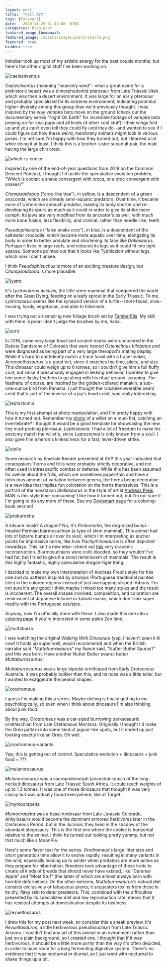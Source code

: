 ```yaml
---
layout: post
title:  "Fall Art"
tags: [Paleoart]
date:   2020-11-25 01:43:08 -0700
categories: blog post
featured_image_thumbnail:
featured_image: /assets/images/posts/stella.png
featured: true
hidden: true
---
```


Inktober took up most of my artistic energy for the past couple months, but here's the other digital stuff I've been working on.

![caelestiventus](/assets/images/posts/caelestiventus.png)

*Caelestiventus* (meaning "heavenly wind"--what a great name for a prehistoric beast) was a dimorphodontid pterosaur from Late Triassic Utah, which was then a desert environment.  It was large for an early pterosaur and probably specialized for its extreme environment, indicating potential higher diversity among this group than we'd previously thought.  I was inspired by the way vampire bats move on the ground (check out the documentary series "Night On Earth" for incredible footage of vampire bats preying on fur seal pups and all kinds of other cool stuff)--their wings fold up and you can't even tell they could fly until they do--and wanted to see if I could figure out how these weird, membrany animals might look in various poses.  I'm not sure I'm happy with how they turned out, but I learned a lot while doing it at least.  I think this is a brother-sister subadult pair, the male having the large chin crest.

![which-is-cooler](/assets/images/posts/which-is-cooler.png)

Inspired by one of the end-of-year questions from 2018 on the Common Descent Podcast, I thought I'd tackle the speculative evolution problem, "Which is cooler: a snake convergent with crocs, or a croc convergent with snakes?"

*Champsoidoboa* ("croc-like boa"), in yellow, is a descendent of a green anaconda, which are already semi-aquatic predators.  Over time, it became more of a shoreline ambush predator, making its body shorter and re-developing its spurs as much as it could in order to give its strike more oomph.  Its jaws are very modified from its ancestor's as well, with much more bone fusion, less flexibility, and conical, rather than needle-like, teeth.

*Pseudophisuchus* ("false snake croc"), in blue, is a descendent of the saltwater crocodile, which became more aquatic over time, elongating its body in order to better undulate and shortening its face like *Dakosaurus*.  Perhaps it lives in large reefs, and reduced its legs so it could fit into tight spaces.  Someone pointed out that it looks like Typhlosion without legs, which now I can't unsee.

I think *Pseudophisuchus* is more of an exciting creature design, but *Champsoidoboa* is more plausible.

![lystro](/assets/images/posts/lystro.png)

It's *Lystrosaurus declivis*, the little stem-mammal that conquered the world after the Great Dying, feeding on a leafy sprout in the Early Triassic.  To me, *Lystrosaurus* seems like the synapsid version of a turtle--short-faced, slow-moving, hardy, vegetarian, and able to hibernate.

I was trying out an amazing new foliage brush set by [TamberElla](https://www.deviantart.com/tamberella).  My skill with them is poor--don't judge the brushes by me, haha.

![acro](/assets/images/posts/acro.png)

In 2016, some very large fossilized scratch marks were uncovered in the Dakota Sandstone of Colorado that were named *Ostenichnus bilobatus* and were diagnosed as being part of a very large theropod's mating display.  While it's hard to confidently match a trace fossil with a trace-maker, *Acrocanthosaurus* is a good bet, since it matches the time, place, and size.  This dinosaur could weigh up to 6 tonnes, so I couldn't give him a full fluffy coat, but since it presumably engaged in lekking behavior, I wanted to give him some flashy feathers to go along with his ritual ground-scraping.  The feathers, of course, are inspired by the golden-collared manakin, a sub-one-ounce bird from Panama.  I just thought the raisable/lowerable beard crest that's sort of the inverse of a jay's head crest, was really interesting.

![leptostomia](/assets/images/posts/leptostomia.png)

This is my first attempt at photo manipulation, and I'm pretty happy with how it turned out.  Remember my [photo](https://obscuredinosaurfacts.com/blog/post/2020/10/28/dinophoto3.html) of a willet on a mud-flat, catching an invertebrate?  I thought it would be a good template for showcasing the new tiny mud-probing pterosaur, *Leptostomia*.  I had a lot of freedom to make his anatomy match the willet's, since *Leptostomia* is only known from a skull.  I also gave him a heron's kinked neck for a fast, lever-driven strike.

![stella](/assets/images/posts/stella.png)

Some research by Emerald Bender presented at SVP this year indicated that ceratopsians' horns and frills were probably strictly decorative, and not often used in intraspecific combat or defense.  While this has been assumed for awhile about the frills, which are sometimes paper-thin and have a ridiculous amount of variation between genera, the horns being decorative is a new idea that implies fun coloration on the horns themselves.  This is a portrait of the novataxon *Stellasaurus* in the style of artist [Andreas Preis](https://andreaspreis.com/).  MAN is this style time-consuming!  I like how it turned out, but I'm not sure if I'm going to do any more of these.  See my [Deviantart page](https://www.deviantart.com/roscoestar/art/Stellasaurus-coloring-page-861395766) for a coloring-book version!

![proburnetia](/assets/images/posts/proburnetia2.png)

A kitsune mask?  A dragon?  No, it's *Proburnetia*, the dog-sized bump-headed Permian biarmosuchian (a type of stem mammal).  This animal had lots of bizarre bumps all over its skull, which I'm interpreting as anchor points for impressive horns, like how *Pachyrhinosaurus* is often depicted nowadays.  This isn't a new idea--check out [this](https://www.deviantart.com/pterosaur-freak/art/Proburnetia-723474412) very draconic reconstruction.  Biarmosuchians were cold-blooded, so they wouldn't've had fur, but I tried to give it a snout reminiscent of mammals.  The result is this highly fantastic, highly speculative dragon-tiger thing.

I decided to make my own interpretation of Andreas Preis's style for this one and do patterns inspired by *azulejos* (Portuguese traditional painted tiles) in the colored regions instead of just overlapping striped ribbons.  I'm not sure it's any good; I think maybe I mixed too many styles and the result is incoherent.  The overall shapes involved, composition, and coloration are reminiscent of Japanese kitsune or kabuki masks, which don't mix super readily with the Portuguese *azulejos*.

Anyway, now I'm officially done with these.  I also made this one into a [coloring page](https://www.deviantart.com/roscoestar/art/Proburnetia-coloring-page-862104378) if you're interested in some paleo Zen time.

![muttaburra](/assets/images/posts/muttaburra.png)

I was watching the original *Walking With Dinosaurs* (yep, I haven't seen it til now! It holds up super well, would recommend) and when the British narrator said "*Muttaburrasaurus*" my fiancé said, "Nutter Butter Saurus?" and this was born.  Have another Nutter Butter peanut butter *Muttaburrasaurus*!

*Muttaburrasaurus* was a large bipedal ornithopod from Early Cretaceous Australia.  It was probably bulkier than this, and its nose was a little taller, but I wanted to exaggerate the peanut shapes.

![orodromeus](/assets/images/posts/oro.png)

I guess I'm making this a series.  Maybe dieting is finally getting to me psychologically, so even when I think about dinosaurs I'm also thinking about junk food.

By the way, *Orodromeus* was a cat-sized burrowing parksosaurid ornithischian from Late Cretaceous Montana.  Originally I thought I'd make the Oreo pattern into some kind of jaguar-like spots, but it ended up just looking exactly like an Oreo.  Oh well.

![orodromeus-variants](/assets/images/posts/oro-variants.png)

Yep, this is getting out of control.  Speculative evolution + dinosaurs + junk food = ???

![melanorosaurus](/assets/images/posts/melanoro.png)

*Melanorosaurus* was a sauropodomorph (ancestral cousin of the long-necked dinosaurs) from Late Triassic South Africa.  It could reach weights of up to 1.3 tonnes.  It was one of those dinosaurs that thought it was very classy but was actually found everywhere, like at Target.

![mymoorapelta](/assets/images/posts/mymoorapelta.png)

*Mymoorapelta* was a basal nodosaur from Late Jurassic Colorado.  Ankylosaurs would become the dominant armored herbivores later in the Cretaceous Period, but in the Jurassic they lived in the shadow of the abundant stegosaurs.  This is the first one where the cookie is horizontal relative to the animal.  I think he turned out looking pretty yummy, but not that much like a MoonPie.

Here's some flavor text for the series: *Orodromeus*'s large litter size and short generation time allow it to evolve rapidly, resulting in many variants in the wild, especially leading up to winter when predators are more active as they prepare for hibernation.  Breeders took advantage of these traits to create all kinds of breeds that should never have existed, like "Caramal Apple" and "Most Stuf" (the latter of which are almost always born with horrible deformities).  On the other extreme, *Muttaburrasaurus*'s natural diet consists exclusively of fabaceous plants; it sequesters toxins from these in its dry, flaky skin to deter predators.  This, combined with the difficulties presented by its specialized diet and low reproduction rate, means that it has resisted attempts at domestication despite its tastiness.

![revueltosaurus](/assets/images/posts/revuelto.png)

I drew this for my post next week, so consider this a sneak preview.  It's *Revueltasaurus*, a little herbivorous pseudosuchian from Late Triassic Arizona.  I couldn't find any art of this animal in an evironment rather than just on a plain background, so I created one.  I thought that if it was herbivorous, it should be a little more portly than the way it's often depicted, in order to have room for a long fermenting digestive system.  There's no evidence that it was nocturnal or diurnal, so I just went with nocturnal to shake things up a bit.